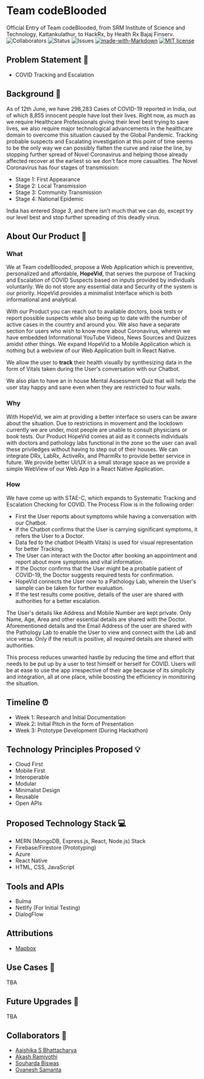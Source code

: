 # Team codeBlooded

Official Entry of Team codeBlooded, from SRM Institute of Science and Technology, Kattankulathur, to HackRx, by Health Rx Bajaj Finserv. <br>
![Collaborators](https://img.shields.io/badge/collaborators-4-red)
![Status](https://img.shields.io/badge/status-under_development-yellow)
![Issues](https://img.shields.io/badge/issues-0-blue)
[![made-with-Markdown](https://img.shields.io/badge/Made%20with-Markdown-1f425f.svg)](http://commonmark.org)
[![MIT license](https://img.shields.io/badge/License-MIT-blue.svg)](https://lbesson.mit-license.org/)


## Problem Statement 🚧

- COVID Tracking and Escalation

## Background 📖

As of 12th June, we have 298,283 Cases of COVID-19 reported in India, out of which 8,855 innocent people have lost their lives. Right now, as much as we require Healthcare Professionals giving their level best trying to save lives, we also require major technological advancements in the healthcare domain to overcome this situation caused by the Global Pandemic. Tracking probable suspects and Escalating investigation at this point of time seems to be the only way we can possibly flatten the curve and raise the line, by stopping further spread of Novel Coronavirus and helping those already affected recover at the earliest so we don't face more casualties. The Novel Coronavirus has four stages of transmission:
- Stage 1: First Appearance
- Stage 2: Local Transmission
- Stage 3: Community Transmission
- Stage 4: National Epidemic <br>

India has entered *Stage 3*, and there isn't much that we can do, except try our level best and stop further spreading of this deadly virus.

## About Our Product 🔧
### What
We at Team codeBlooded, propose a Web Application which is preventive, personalized and affordable, **HopeVid**, that serves the purpose of Tracking and Escalation of COVID Suspects based on inputs provided by individuals voluntarily. We do not store any essential data and Security of the system is our priority. HopeVid provides a minimalist Interface which is both informational and analytical. 

With our Product you can reach out to available doctors, book tests or report possible suspects while also being up to date with the number of active cases in the country and around you. We also have a separate section for users who wish to know more about Coronavirus, wherein we have embedded Informational YouTube Videos, News Sources and Quizzes amidst other things. We expand HopeVid to a Mobile Application which is nothing but a webview of our Web Application built in React Native.

We allow the user to **track** their health visually by synthesizing data in the form of Vitals taken during the User's conversation with our Chatbot.

We also plan to have an in house Mental Assessment Quiz that will help the user stay happy and sane even when they are restricted to four walls.

### Why
With HopeVid, we aim at providing a better interface so users can be aware about the situation. Due to restrictions in movement and the lockdown currently we are under, most people are unable to consult physicians or book tests. Our Product HopeVid comes at aid as it connects individuals with doctors and pathology labs functional in the zone so the user can avail these priviledges without having to step out of their houses. We can integrate DRx, LabRx, ActiveRx, and PharmRx to provide better service in future. We provide better UI/UX in a small storage space as we provide a simple WebView of our Web App in a React Native Application.

### How
We have come up with STAE-C, which expands to Systematic Tracking and Escalation Checking for COVID. The Process Flow is in the following order:
- First the User reports about symptoms while having a conversation with our Chatbot.
- If the Chatbot confirms that the User is carrying significant symptoms, it refers the User to a Doctor.
- Data fed to the chatbot (Health Vitals) is used for visual representation for better Tracking. 
- The User can interact with the Doctor after booking an appointment and report about more symptoms and vital information.
- If the Doctor confirms that the User might be a probable patient of COVID-19, the Doctor suggests required tests for confirmation.
- HopeVid connects the User now to a Pathology Lab, wherein the User's sample can be taken for further evaluation.
- If the test results come positive, details of the user are shared with authorities for a better escalation.

The User's details like Address and Mobile Number are kept private. Only Name, Age, Area and other essential details are shared with the Doctor. Aforementioned details and the Email Address of the user are shared with the Pathology Lab to enable the User to view and connect with the Lab and vice versa. Only if the result is positive, all required details are shared with authorities.

This process reduces unwanted hastle by reducing the time and effort that needs to be put up by a user to test himself or herself for COVID. Users will be at ease to use the app irrespective of their age because of its simplicity and integration, all at one place, while boosting the efficiency in monitoring the situation.

## Timeline ⏰

- Week 1: Research and Initial Documentation
- Week 2: Initial Pitch in the form of Presentation
- Week 3: Prototype Development (During Hackathon)

## Technology Principles Proposed 💡

- Cloud First
- Mobile First
- Interoperable
- Modular
- Minimalist Design
- Reusable
- Open APIs

## Proposed Technology Stack 💻

- MERN (MongoDB, Express.js, React, Node.js) Stack
- Firebase/Firestore (Prototyping)
- Azure
- React Native
- HTML, CSS, JavaScript

## Tools and APIs

- Bulma
- Netlify (For Initial Testing)
- DialogFlow

## Attributions

- [Mapbox](https://www.mapbox.com/)

## Use Cases 🤝

TBA

## Future Upgrades 👀

TBA

## Collaborators 🤖

- [Aaishika S Bhattacharya](https://www.github.com/aaishikasb)
- [Akash Ramjyothi](https://www.github.com/akash-ramjyothi)
- [Souharda Biswas](https://www.github.com/TheSouharda)
- [Gyanesh Samanta](https://www.github.com/Gyanesh-Samanta-123)
